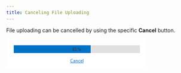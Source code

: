 ```yaml
---
title: Canceling File Uploading
---
```

File uploading can be cancelled by using the specific **Cancel** button.

![ASPxUploadControl-ProgressPanel](../../images/Img9405.png)